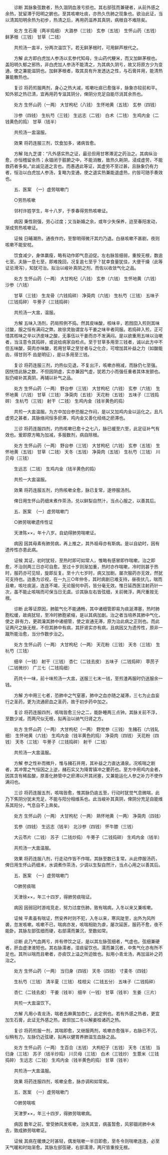 <!-- { "loadSidebar": true } -->
　　诊断 其脉象弦数者，热久涸阴血液亏损也。其右部弦而兼硬者，从前外感之余热，犹留滞于阳明之腑也。至其咳嗽吐痰，亦热久伤肺之现象也。欲治此证，当以清其阳明余热为初步，热清之后，再用药滋养其真阴，病根自不难除矣。

　　处方 生石膏（两半捣细） 大潞参（三钱） 玄参（五钱） 生怀山药（五钱） 鲜茅根（三钱） 甘草（二钱）

　　共煎汤一盅半，分两次温饮下。若无鲜茅根时，可用鲜芦根代之。

　　方解 此方即白虎加人参汤以玄参代知母，生山药代粳米，而又加鲜茅根也。盖阳明久郁之邪热，非白虎加人参汤不能清之，为其病久阴亏，故又将原方少为变通，使之兼能滋阴也。加鲜茅根者，取其具有升发透达之性，与石膏并用，能清热兼能散热也。

　　复诊 将药煎服两剂，身心之热大减，咳嗽吐痰已愈强半，脉象亦较前和平。知外邪之热已清，宜再用药专滋其阴分，俾阴分充足自能尽消其余热也。

　　处方 生怀山药（一两） 大甘枸杞（八钱） 生怀地黄（五钱） 玄参（四钱）

　　沙参（四钱） 生杭芍（三钱） 生远志（二钱） 白术（二钱） 生鸡内金（二钱黄色的捣） 甘草（钱半）

　　共煎汤一盅温服。

　　效果 将药连服三剂，饮食加多，诸病皆愈。

　　方解 陆九芝谓：“凡外感实热之证，最忌但用甘寒滞泥之药治之。其病纵治愈，亦恒稽留余热；永锢闭于脏腑之中，不能消散，致热久耗阴，浸成虚劳，不能救药者多矣。”此诚见道之言也。而愚遇此等证，其虚劳不至过甚，且脉象仍有力者，恒治以白虎加人参汤，复略为变通，使之退实热兼能退虚热，约皆可随手奏效也。

　　五、医案　（一）虚劳喘嗽门

　　○劳热咳嗽

　　邻村许姓学生，年十八岁，于季春得劳热咳嗽证。

　　病因 秉性刚强，劳心过度；又当新婚之余，或年少失保养，迨至春阳发动，渐成劳热咳嗽证。

　　证候 日晡潮热，通夜作灼，至黎明得微汗其灼乃退。白昼咳嗽不甚剧，夜则咳嗽不能安枕。

　　饮食减少，身体羸瘦，略有动作即气息迫促。左右脉皆细弱，重按无根，数逾七至。夫脉一息七至，即难挽回，况复逾七至乎？犹幸食量犹佳，大便干燥（此等证忌滑泻），知犹可治。拟治以峻补真阴之剂，而佐以收敛气化之品。

　　处方 生怀山药（一两） 大甘枸杞（八钱） 玄参（六钱） 生怀地黄（六钱） 沙参（六钱）

　　甘草（三钱） 生龙骨（六钱捣碎） 净萸肉（六钱） 生杭芍（三钱） 五味子（三钱捣碎） 牛蒡子（三钱捣碎）

　　共煎汤一大盅，温服。

　　方解 五味入汤剂，药局照例不捣。然其皮味酸，核味辛，若囫囵入煎则其味过酸，服之恒有满闷之弊。故徐灵胎谓宜与干姜之味辛者同服。若捣碎入煎，正可惜其核味之辛以济皮味之酸，无事伍以干姜而亦不发满闷。是以欲重用五味以治嗽者，当注意令其捣碎，或说给病家自检点。至于甘草多用至三钱者，诚以此方中不但五味酸，萸肉亦味酸，若用甘草之至甘者与之化合，可增加其补益之力（如酸能 齿，得甘则不 齿是明征），是以多用至三钱。

　　复诊 将药连服三剂，灼热似见退，不复出汗，咳嗽亦稍减，而脉仍七至强。因恍悟此脉之数，不但因阴虚，实亦兼因气虚，犹若力小而强任重者其体发颤也。拟仍峻补其真阴，再辅以补气之品。

　　处方 生怀山药（一两） 野台参（三钱） 大甘枸杞（六钱） 玄参（六钱） 生怀地黄（六钱） 甘草（三钱） 净萸肉（五钱） 天花粉（五钱） 五味子（三钱捣碎） 生杭芍（三钱） 射干（二钱） 生鸡内金（钱半黄色的捣）

　　共煎一大盅温服。为方中加台参恐服之作闷，是以又加鸡内金以运化之。且凡虚劳之甚者，其脉络间恒多瘀滞，鸡内金又善化经络之瘀滞也。

　　三诊 将药连服四剂，灼热咳嗽已愈十之七八，脉已缓至六至，此足征补气有效也。爰即原方略为加减，多服数剂，病自除根。

　　处方 生怀山药（一两） 野台参（三钱） 大甘枸杞（六钱） 玄参（五钱） 生怀地黄（五钱） 甘草（二钱） 天冬（五钱） 净萸肉（五钱） 生杭芍（三钱） 川贝母（三钱）

　　生远志（二钱） 生鸡内金（钱半黄色的捣）

　　共煎一大盅温服。

　　效果 将药连服五剂，灼热咳嗽全愈，脉已复常，遂停服汤剂。

　　俾日用生怀山药细末煮作茶汤，兑以鲜梨自然汁，当点心服之，以善其后。

　　五、医案　（一）虚劳喘嗽门

　　○肺劳喘嗽遗传性证

　　天津陈××，年十八岁。自幼得肺劳喘嗽证。

　　病因 因其母素有肺劳病，再上推之，其外祖母亦有斯病。是以自幼时，因有遗传性亦患此病。

　　证候 其证，初时犹轻，至热时即可如常人，惟略有感冒即作喘嗽。治之即愈，不治则两三日亦可自愈。至过十岁则渐加重，热时亦作喘嗽，冷时则甚于热时，服药亦可见轻，旋即反复。至十六七岁时，病又加剧，屡次服药亦无效，然犹可支持也。迨愚为诊视，在一九三○年仲冬，其时病剧已难支持，昼夜伏几，喘而且嗽，咳吐痰涎，连连不竭，无论服何中药，皆分毫无效。惟日延西医注射药针一次，虽不能止咳喘而可保当日无虞。诊其脉左右皆弦细，关前微浮，两尺重按无根。

　　诊断 此等证原因，肺脏气化不能通畅，其中诸细管即易为痰涎滞塞，热时肺胞松缓，故病犹轻，至冷时肺胞紧缩，是以其病加剧。治之者当培养其肺中气化，使之 辟有力，更疏瀹其肺中诸细管，使之宣通无滞，原为治此病之正则也。而此证两尺之脉无根，不但其肺中有病，其肝肾实亦有病，且病因又为遗传性，原非一蹴所能治愈，当分作数步治之。

　　处方 生怀山药（一两） 大甘枸杞（一两） 天花粉（三钱） 天冬（三钱） 生杭芍（三钱）

　　细辛（一钱） 射干（三钱） 杏仁（二钱去皮） 五味子（二钱捣碎） 葶苈子（二钱微炒） 广三七（二钱捣细）

　　药共十一味，前十味煎汤一大盅，送服三七末一钱，至煎渣再服时仍送服余一钱。

　　方解 方中用三七者，恐肺中之气窒塞，肺中之血亦随之凝滞，三七为止血妄行之圣药，更为流通瘀血之圣药，故于初步药中加之。

　　复诊 将药连服四剂，咳喘皆愈三分之二，能卧睡两三点钟。其脉关前不浮，至数少减，而两尺似无根，拟再治以纳气归肾之方。

　　处方 生怀山药（一两） 大甘枸杞（一两） 野党参（三钱） 生赭石（六钱轧细） 生怀地黄（六钱） 生鸡内金（钱半黄色的捣） 净萸肉（四钱） 天花粉（四钱） 天冬（三钱） 牛蒡子（三钱捣碎） 射干（二钱）

　　共煎汤一大盅温服。

　　方解 参之性补而微升，惟与赭石并用，其补益之力直达涌泉。况咳喘之剧者，其冲胃之气恒因之上逆，赭石实又为降胃镇冲之要药也。至方中用鸡内金者，因其含有稀盐酸，原善化肺管中之瘀滞以开其闭塞，又兼能运化人参之补力不使作满闷也。

　　三诊 将药连服五剂，咳喘皆愈，惟其脉仍逾五至，行动时犹觉气息微喘，此乃下焦阴分犹未充足，不能与阳分相维系也。此当峻补其真阴，俾阴分充足自能维系其阳分，气息自不上奔矣。

　　处方 生怀山药（一两） 大甘枸杞（一两） 熟怀地黄（一两） 净萸肉（四钱）

　　玄参（四钱） 生远志（钱半） 北沙参（四钱） 怀牛膝（三钱）

　　大云苓片（二钱） 苏子（二钱炒捣） 牛蒡子（二钱捣碎） 生鸡内金（钱半）

　　共煎汤一大盅温服。

　　效果 将药连服八剂，行走动作皆不作喘，其脉至数已复常。从此停服汤药，俾日用生怀山药细末，水调煮作茶汤，少调以生梨自然汁，当点心用之以善其后。

　　五、医案　（一）虚劳喘嗽门

　　○肺劳痰喘

　　天津徐××，年三十四岁，得肺劳痰喘证。

　　病因 因弱冠时游戏竞走，努力过度伤肺，致有喘病，入冬以来又兼咳嗽。

　　证候 平素虽有喘证，然安养时则不犯，入冬以来，寒风陡至，出外为风所袭，忽发咳嗽。咳嗽不已，喘病亦发，咳喘相助为虐，屡次延医，服药不愈，夜不能卧。其脉左部弦细而硬，右部濡而兼沉，至数如常。

　　诊断 此乃气血两亏，并有停饮之证，是以其左脉弦细者，气虚也。弦细兼硬者，肝血虚津液短也。其右脉濡者，湿痰留饮也。濡而兼沉者，中焦气化亦有所不足也。其所以喘而且嗽者，亦痰饮上溢之所迫致也。拟用小青龙汤，再加滋补之药治之。

　　处方 生怀山药（一两） 当归身（四钱） 天冬（四钱） 寸麦冬（四钱）

　　生杭芍（三钱） 清半夏（三钱） 桂枝尖（二钱五分） 五味子（二钱捣碎）

　　杏仁（二钱去皮） 干姜（钱半） 细辛（一钱） 甘草（钱半） 生姜（三片）

　　共煎一大盅温饮下。

　　方解 凡用小青龙汤，喘者去麻黄加杏仁，此定例也。若有外感之热者，更宜加生石膏，此证无外感之热，故但加二冬以解姜桂诸药之热。

　　复诊 将药煎服一剂，其喘即愈，又继服两剂，咳嗽亦愈强半，右脉已不沉，似稍有力，左脉仍近弦硬，拟再以健胃养肺滋生血脉之品。

　　处方 生怀山药（一两） 生百合（五钱） 大枸杞子（五钱） 天冬（五钱） 当归身（三钱） 苏子（钱半炒捣） 川贝母（三钱） 白术（三钱炒） 生薏米（三钱捣碎） 生远志（二钱） 生鸡内金（钱半黄色的捣） 甘草（钱半）

　　共煎汤一大盅温服。

　　效果 将药连服四剂，咳嗽全愈，脉亦调和如常矣。

　　五、医案　（一）虚劳喘嗽门

　　○肺劳喘咳

　　天津罗××，年三十四岁，得肺劳喘嗽病。

　　病因 数年之前，曾受肺风发咳嗽，治失其宜，病虽暂愈，风邪锢闭肺中未去，致成肺劳喘嗽证。

　　证候 其病在暖燠之时甚轻，偶发喘嗽一半日即愈，至冬令则喘嗽连连，必至天气暖和时始渐愈。其脉左部弦硬，右部濡滑，两尺皆重按无根。

